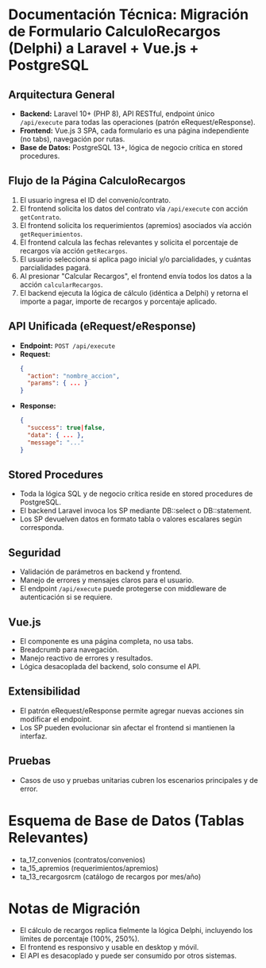 # Documentación Técnica: Migración de Formulario CalculoRecargos (Delphi) a Laravel + Vue.js + PostgreSQL

## Arquitectura General
- **Backend:** Laravel 10+ (PHP 8), API RESTful, endpoint único `/api/execute` para todas las operaciones (patrón eRequest/eResponse).
- **Frontend:** Vue.js 3 SPA, cada formulario es una página independiente (no tabs), navegación por rutas.
- **Base de Datos:** PostgreSQL 13+, lógica de negocio crítica en stored procedures.

## Flujo de la Página CalculoRecargos
1. El usuario ingresa el ID del convenio/contrato.
2. El frontend solicita los datos del contrato vía `/api/execute` con acción `getContrato`.
3. El frontend solicita los requerimientos (apremios) asociados vía acción `getRequerimientos`.
4. El frontend calcula las fechas relevantes y solicita el porcentaje de recargos vía acción `getRecargos`.
5. El usuario selecciona si aplica pago inicial y/o parcialidades, y cuántas parcialidades pagará.
6. Al presionar "Calcular Recargos", el frontend envía todos los datos a la acción `calcularRecargos`.
7. El backend ejecuta la lógica de cálculo (idéntica a Delphi) y retorna el importe a pagar, importe de recargos y porcentaje aplicado.

## API Unificada (eRequest/eResponse)
- **Endpoint:** `POST /api/execute`
- **Request:**
  ```json
  {
    "action": "nombre_accion",
    "params": { ... }
  }
  ```
- **Response:**
  ```json
  {
    "success": true|false,
    "data": { ... },
    "message": "..."
  }
  ```

## Stored Procedures
- Toda la lógica SQL y de negocio crítica reside en stored procedures de PostgreSQL.
- El backend Laravel invoca los SP mediante DB::select o DB::statement.
- Los SP devuelven datos en formato tabla o valores escalares según corresponda.

## Seguridad
- Validación de parámetros en backend y frontend.
- Manejo de errores y mensajes claros para el usuario.
- El endpoint `/api/execute` puede protegerse con middleware de autenticación si se requiere.

## Vue.js
- El componente es una página completa, no usa tabs.
- Breadcrumb para navegación.
- Manejo reactivo de errores y resultados.
- Lógica desacoplada del backend, solo consume el API.

## Extensibilidad
- El patrón eRequest/eResponse permite agregar nuevas acciones sin modificar el endpoint.
- Los SP pueden evolucionar sin afectar el frontend si mantienen la interfaz.

## Pruebas
- Casos de uso y pruebas unitarias cubren los escenarios principales y de error.

# Esquema de Base de Datos (Tablas Relevantes)
- ta_17_convenios (contratos/convenios)
- ta_15_apremios (requerimientos/apremios)
- ta_13_recargosrcm (catálogo de recargos por mes/año)

# Notas de Migración
- El cálculo de recargos replica fielmente la lógica Delphi, incluyendo los límites de porcentaje (100%, 250%).
- El frontend es responsivo y usable en desktop y móvil.
- El API es desacoplado y puede ser consumido por otros sistemas.
